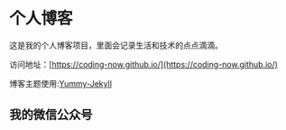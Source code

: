 # 个人博客

这是我的个人博客项目，里面会记录生活和技术的点点滴滴。


访问地址：[https://coding-now.github.io/](https://coding-now.github.io/)


博客主题使用:[Yummy-Jekyll](https://github.com/DONGChuan/Yummy-Jekyll)


## 我的微信公众号
